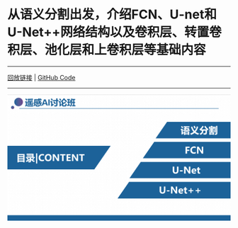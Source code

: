 # 从语义分割出发，介绍FCN、U-net和U-Net++网络结构以及卷积层、转置卷积层、池化层和上卷积层等基础内容
*****
[回放链接](https://meeting.tencent.com/v2/cloud-record/share?id=1bf29047-8ea0-4471-b211-b0a9eb740cca&from=3) | [GitHub Code](https://github.com/WZMIAOMIAO/deep-learning-for-image-processing)
*****
![替代内容](主要内容.png)
